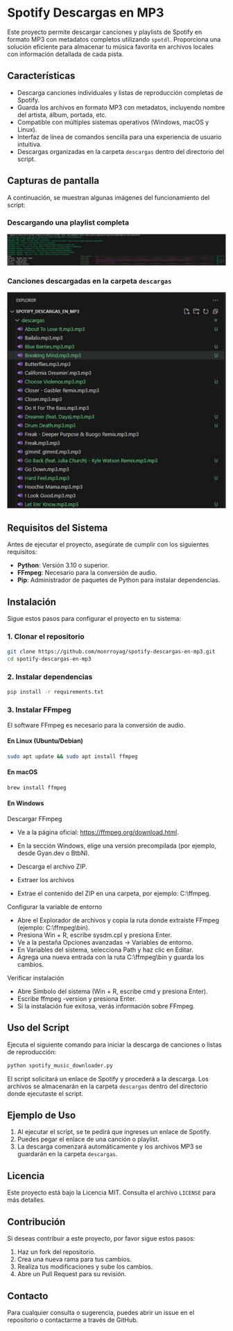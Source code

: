 # Spotify Descargas en MP3

Este proyecto permite descargar canciones y playlists de Spotify en formato MP3 con metadatos completos utilizando `spotdl`. Proporciona una solución eficiente para almacenar tu música favorita en archivos locales con información detallada de cada pista.

## Características
- Descarga canciones individuales y listas de reproducción completas de Spotify.
- Guarda los archivos en formato MP3 con metadatos, incluyendo nombre del artista, álbum, portada, etc.
- Compatible con múltiples sistemas operativos (Windows, macOS y Linux).
- Interfaz de línea de comandos sencilla para una experiencia de usuario intuitiva.
- Descargas organizadas en la carpeta `descargas` dentro del directorio del script.

## Capturas de pantalla
A continuación, se muestran algunas imágenes del funcionamiento del script:

### Descargando una playlist completa
![Descarga en proceso](img/screenshot.png)

### Canciones descargadas en la carpeta `descargas`
![Archivos descargados](img/screenshot2.png)

## Requisitos del Sistema
Antes de ejecutar el proyecto, asegúrate de cumplir con los siguientes requisitos:
- **Python**: Versión 3.10 o superior.
- **FFmpeg**: Necesario para la conversión de audio.
- **Pip**: Administrador de paquetes de Python para instalar dependencias.

## Instalación
Sigue estos pasos para configurar el proyecto en tu sistema:

### 1. Clonar el repositorio
```bash
git clone https://github.com/monrroyag/spotify-descargas-en-mp3.git
cd spotify-descargas-en-mp3
```

### 2. Instalar dependencias
```bash
pip install -r requirements.txt
```

### 3. Instalar FFmpeg
El software FFmpeg es necesario para la conversión de audio.

#### En Linux (Ubuntu/Debian)
```bash
sudo apt update && sudo apt install ffmpeg
```

#### En macOS
```bash
brew install ffmpeg
```

#### En Windows
Descargar FFmpeg

- Ve a la página oficial: https://ffmpeg.org/download.html.
- En la sección Windows, elige una versión precompilada (por ejemplo, desde Gyan.dev o BtbN).
- Descarga el archivo ZIP.
- Extraer los archivos

- Extrae el contenido del ZIP en una carpeta, por ejemplo: C:\ffmpeg.

Configurar la variable de entorno

- Abre el Explorador de archivos y copia la ruta donde extraíste FFmpeg (ejemplo: C:\ffmpeg\bin).
- Presiona Win + R, escribe sysdm.cpl y presiona Enter.
- Ve a la pestaña Opciones avanzadas → Variables de entorno.
- En Variables del sistema, selecciona Path y haz clic en Editar.
- Agrega una nueva entrada con la ruta C:\ffmpeg\bin y guarda los cambios.

Verificar instalación

- Abre Símbolo del sistema (Win + R, escribe cmd y presiona Enter).
- Escribe ffmpeg -version y presiona Enter.
- Si la instalación fue exitosa, verás información sobre FFmpeg.

## Uso del Script
Ejecuta el siguiente comando para iniciar la descarga de canciones o listas de reproducción:
```bash
python spotify_music_downloader.py
```
El script solicitará un enlace de Spotify y procederá a la descarga. Los archivos se almacenarán en la carpeta `descargas` dentro del directorio donde ejecutaste el script.

## Ejemplo de Uso
1. Al ejecutar el script, se te pedirá que ingreses un enlace de Spotify.
2. Puedes pegar el enlace de una canción o playlist.
3. La descarga comenzará automáticamente y los archivos MP3 se guardarán en la carpeta `descargas`.

## Licencia
Este proyecto está bajo la Licencia MIT. Consulta el archivo `LICENSE` para más detalles.

## Contribución
Si deseas contribuir a este proyecto, por favor sigue estos pasos:
1. Haz un fork del repositorio.
2. Crea una nueva rama para tus cambios.
3. Realiza tus modificaciones y sube los cambios.
4. Abre un Pull Request para su revisión.

## Contacto
Para cualquier consulta o sugerencia, puedes abrir un issue en el repositorio o contactarme a través de GitHub.
